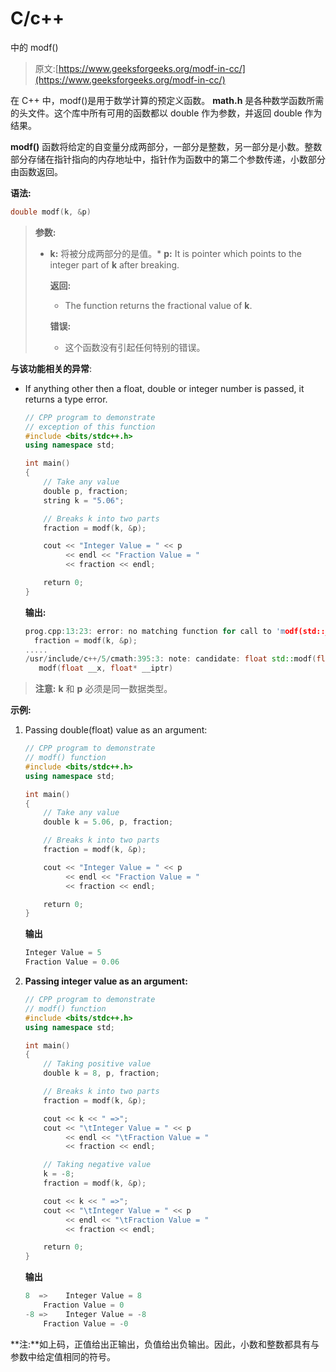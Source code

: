 # C/c++

中的 modf()

> 原文:[https://www.geeksforgeeks.org/modf-in-cc/](https://www.geeksforgeeks.org/modf-in-cc/)

在 C++ 中，modf()是用于数学计算的预定义函数。 **math.h** 是各种数学函数所需的头文件。这个库中所有可用的函数都以 double 作为参数，并返回 double 作为结果。

**modf()** 函数将给定的自变量分成两部分，一部分是整数，另一部分是小数。整数部分存储在指针指向的内存地址中，指针作为函数中的第二个参数传递，小数部分由函数返回。

**语法:**

```cpp
double modf(k, &p)

```

> **参数:**
> 
> *   **k:** 将被分成两部分的是值。*   **p:** It is pointer which points to the integer part of **k** after breaking.
>     
>     **返回:**
>     
>     *   The function returns the fractional value of **k**.
>     
>     **错误:**
>     
>     *   这个函数没有引起任何特别的错误。

**与该功能相关的异常**:

*   If anything other then a float, double or integer number is passed, it returns a type error.

    ```cpp
    // CPP program to demonstrate
    // exception of this function
    #include <bits/stdc++.h>
    using namespace std;

    int main()
    {
        // Take any value
        double p, fraction;
        string k = "5.06";

        // Breaks k into two parts
        fraction = modf(k, &p);

        cout << "Integer Value = " << p 
             << endl << "Fraction Value = " 
             << fraction << endl;

        return 0;
    }
    ```

    **输出:**

    ```cpp
    prog.cpp:13:23: error: no matching function for call to 'modf(std::__cxx11::string&, double*)'
      fraction = modf(k, &p);
    .....
    /usr/include/c++/5/cmath:395:3: note: candidate: float std::modf(float, float*)
       modf(float __x, float* __iptr)

    ```

> **注意:** **k** 和 **p** 必须是同一数据类型。

**示例:**

1.  Passing double(float) value as an argument:

    ```cpp
    // CPP program to demonstrate
    // modf() function
    #include <bits/stdc++.h>
    using namespace std;

    int main()
    {
        // Take any value
        double k = 5.06, p, fraction;

        // Breaks k into two parts
        fraction = modf(k, &p);

        cout << "Integer Value = " << p 
             << endl << "Fraction Value = " 
             << fraction << endl;

        return 0;
    }
    ```

    **输出**

    ```cpp
    Integer Value = 5
    Fraction Value = 0.06

    ```

2.  **Passing integer value as an argument:**

    ```cpp
    // CPP program to demonstrate
    // modf() function
    #include <bits/stdc++.h>
    using namespace std;

    int main()
    {
        // Taking positive value
        double k = 8, p, fraction;

        // Breaks k into two parts
        fraction = modf(k, &p);

        cout << k << " =>";
        cout << "\tInteger Value = " << p 
             << endl << "\tFraction Value = " 
             << fraction << endl;

        // Taking negative value
        k = -8;
        fraction = modf(k, &p);

        cout << k << " =>";
        cout << "\tInteger Value = " << p 
             << endl << "\tFraction Value = "
             << fraction << endl;

        return 0;
    }
    ```

    **输出**

    ```cpp
    8  =>    Integer Value = 8
        Fraction Value = 0
    -8 =>    Integer Value = -8
        Fraction Value = -0

    ```

**注:**如上码，正值给出正输出，负值给出负输出。因此，小数和整数都具有与参数中给定值相同的符号。
